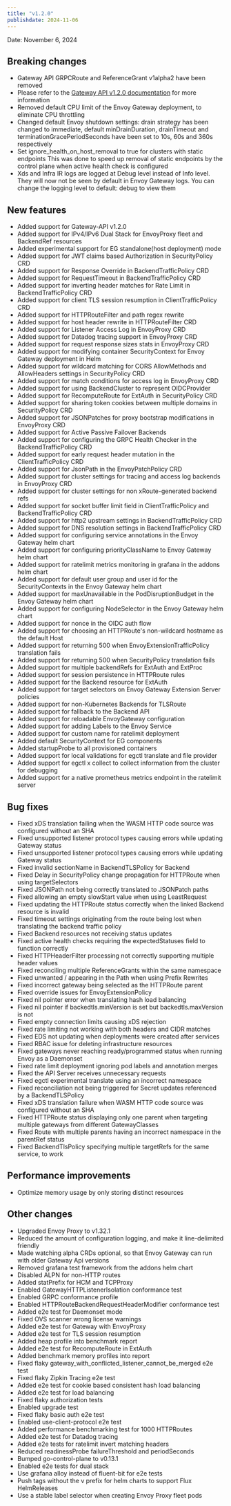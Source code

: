 ```yaml
---
title: "v1.2.0"
publishdate: 2024-11-06
---
```


Date: November 6, 2024

## Breaking changes
- Gateway API GRPCRoute and ReferenceGrant v1alpha2 have been removed
- Please refer to the [Gateway API v1.2.0 documentation](https://github.com/kubernetes-sigs/gateway-api/releases) for more information
- Removed default CPU limit of the Envoy Gateway deployment, to eliminate CPU throttling
- Changed default Envoy shutdown settings: drain strategy has been changed to immediate, default minDrainDuration, drainTimeout and terminationGracePeriodSeconds have been set to 10s, 60s and 360s respectively
- Set ignore_health_on_host_removal to true for clusters with static endpoints This was done to speed up removal of static endpoints by the control plane when active health check is configured
- Xds and Infra IR logs are logged at Debug level instead of Info level. They will now not be seen by default in Envoy Gateway logs. You can change the logging level to default: debug to view them

## New features
- Added support for Gateway-API v1.2.0
- Added support for IPv4/IPv6 Dual Stack for EnvoyProxy fleet and BackendRef resources
- Added experimental support for EG standalone(host deployment) mode
- Added support for JWT claims based Authorization in SecurityPolicy CRD
- Added support for Response Override in BackendTrafficPolicy CRD
- Added support for RequestTimeout in BackendTrafficPolicy CRD
- Added support for inverting header matches for Rate Limit in BackendTrafficPolicy CRD
- Added support for client TLS session resumption in ClientTrafficPolicy CRD
- Added support for HTTPRouteFilter and path regex rewrite
- Added support for host header rewrite in HTTPRouteFilter CRD
- Added support for Listener Access Log in EnvoyProxy CRD
- Added support for Datadog tracing support in EnvoyProxy CRD
- Added support for request response sizes stats in EnvoyProxy CRD
- Added support for modifying container SecurityContext for Envoy Gateway deployment in Helm
- Added support for wildcard matching for CORS AllowMethods and AllowHeaders settings in SecurityPolicy CRD
- Added support for match conditions for access log in EnvoyProxy CRD
- Added support for using BackendCluster to represent OIDCProvider
- Added support for RecomputeRoute for ExtAuth in SecurityPolicy CRD
- Added support for sharing token cookies between multiple domains in SecurityPolicy CRD
- Added support for JSONPatches for proxy bootstrap modifications in EnvoyProxy CRD
- Added support for Active Passive Failover Backends
- Added support for configuring the GRPC Health Checker in the BackendTrafficPolicy CRD
- Added support for early request header mutation in the ClientTrafficPolicy CRD
- Added support for JsonPath in the EnvoyPatchPolicy CRD
- Added support for cluster settings for tracing and access log backends in EnvoyProxy CRD
- Added support for cluster settings for non xRoute-generated backend refs
- Added support for socket buffer limit field in ClientTrafficPolicy and BackendTrafficPolicy CRD
- Added support for http2 upstream settings in BackendTrafficPolicy CRD
- Added support for DNS resolution settings in BackendTrafficPolicy CRD
- Added support for configuring service annotations in the Envoy Gateway helm chart
- Added support for configuring priorityClassName to Envoy Gateway helm chart
- Added support for ratelimit metrics monitoring in grafana in the addons helm chart
- Added support for default user group and user id for the SecurityContexts in the Envoy Gateway helm chart
- Added support for maxUnavailable in the PodDisruptionBudget in the Envoy Gateway helm chart
- Added support for configuring NodeSelector in the Envoy Gateway helm chart
- Added support for nonce in the OIDC auth flow
- Added support for choosing an HTTPRoute's non-wildcard hostname as the default Host
- Added support for returning 500 when EnvoyExtensionTrafficPolicy translation fails
- Added support for returning 500 when SecurityPolicy translation fails
- Added support for multiple backendRefs for ExtAuth and ExtProc
- Added support for session persistence in HTTPRoute rules
- Added support for the Backend resource for ExtAuth
- Added support for target selectors on Envoy Gateway Extension Server policies
- Added support for non-Kubernetes Backends for TLSRoute
- Added support for fallback to the Backend API
- Added support for reloadable EnvoyGateway configuration
- Added support for adding Labels to the Envoy Service
- Added support for custom name for ratelimit deployment
- Added default SecurityContext for EG components
- Added startupProbe to all provisioned containers
- Added support for local validations for egctl translate and file provider
- Added support for egctl x collect to collect information from the cluster for debugging
- Added support for a native prometheus metrics endpoint in the ratelimit server

## Bug fixes
- Fixed xDS translation failing when the WASM HTTP code source was configured without an SHA
- Fixed unsupported listener protocol types causing errors while updating Gateway status
- Fixed unsupported listener protocol types causing errors while updating Gateway status
- Fixed invalid sectionName in BackendTLSPolicy for Backend
- Fixed Delay in SecurityPolicy change propagation for HTTPRoute when using targetSelectors
- Fixed JSONPath not being correctly translated to JSONPatch paths
- Fixed allowing an empty slowStart value when using LeastRequest
- Fixed updating the HTTPRoute status correctly when the linked Backend resource is invalid
- Fixed timeout settings originating from the route being lost when translating the backend traffic policy
- Fixed Backend resources not receiving status updates
- Fixed active health checks requiring the expectedStatuses field to function correctly
- Fixed HTTPHeaderFilter processing not correctly supporting multiple header values
- Fixed reconciling multiple ReferenceGrants within the same namespace
- Fixed unwanted / appearing in the Path when using Prefix Rewrites
- Fixed incorrect gateway being selected as the HTTPRoute parent
- Fixed override issues for EnvoyExtensionPolicy
- Fixed nil pointer error when translating hash load balancing
- Fixed nil pointer if backedtls.minVersion is set but backedtls.maxVersion is not
- Fixed empty connection limits causing xDS rejection
- Fixed rate limiting not working with both headers and CIDR matches
- Fixed EDS not updating when deployments were created after services
- Fixed RBAC issue for deleting infrastructure resources
- Fixed gateways never reaching ready/programmed status when running Envoy as a Daemonset
- Fixed rate limit deployment ignoring pod labels and annotation merges
- Fixed the API Server receives unnecessary requests
- Fixed egctl experimental translate using an incorrect namespace
- Fixed reconciliation not being triggered for Secret updates referenced by a BackendTLSPolicy
- Fixed xDS translation failure when WASM HTTP code source was configured without an SHA
- Fixed HTTPRoute status displaying only one parent when targeting multiple gateways from different GatewayClasses
- Fixed Route with multiple parents having an incorrect namespace in the parentRef status
- Fixed BackendTlsPolicy specifying multiple targetRefs for the same service, to work

## Performance improvements
- Optimize memory usage by only storing distinct resources

## Other changes
- Upgraded Envoy Proxy to v1.32.1
- Reduced the amount of configuration logging, and make it line-delimited friendly
- Made watching alpha CRDs optional, so that Envoy Gateway can run with older Gateway Api versions
- Removed grafana test framework from the addons helm chart
- Disabled ALPN for non-HTTP routes
- Added statPrefix for HCM and TCPProxy
- Enabled GatewayHTTPListenerIsolation conformance test
- Enabled GRPC conformance profile
- Enabled HTTPRouteBackendRequestHeaderModifier conformance test
- Added e2e test for Daemonset mode
- Fixed OVS scanner wrong license warnings
- Added e2e test for Gateway with EnvoyProxy
- Added e2e test for TLS session resumption
- Added heap profile into benchmark report
- Added e2e test for RecomputeRoute in ExtAuth
- Added benchmark memory profiles into report
- Fixed flaky gateway_with_conflicted_listener_cannot_be_merged e2e test
- Fixed flaky Zipkin Tracing e2e test
- Added e2e test for cookie based consistent hash load balancing
- Added e2e test for load balancing
- Fixed flaky authorization tests
- Enabled upgrade test
- Fixed flaky basic auth e2e test
- Enabled use-client-protocol e2e test
- Added performance benchmarking test for 1000 HTTPRoutes
- Added e2e test for Datadog tracing
- Added e2e tests for ratelimit invert matching headers
- Reduced readinessProbe failureThreshold and periodSeconds
- Bumped go-control-plane to v0.13.1
- Enabled e2e tests for dual stack
- Use grafana alloy instead of fluent-bit for e2e tests
- Push tags without the v prefix for helm charts to support Flux HelmReleases
- Use a stable label selector when creating Envoy Proxy fleet pods

